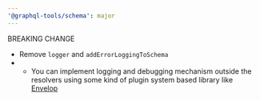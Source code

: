 ```yaml
---
'@graphql-tools/schema': major
---
```


BREAKING CHANGE

- Remove `logger` and `addErrorLoggingToSchema`
- - You can implement logging and debugging mechanism outside the resolvers using some kind of plugin system based library like [Envelop](https://www.envelop.dev/docs/core#uselogger)

